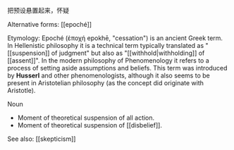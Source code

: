 把预设悬置起来，怀疑

Alternative forms: [[epoché]]

Etymology:
Epoché (ἐποχή epokhē, "cessation") is an ancient Greek term. In Hellenistic philosophy it is a technical term typically translated as "[[suspension]] of judgment" but also as "[[withhold|withholding]] of [[assent]]". In the modern philosophy of Phenomenology it refers to a process of setting aside assumptions and beliefs.
This term was introduced by **Husserl** and other phenomenologists, although it also seems to be present in Aristotelian philosophy (as the concept did originate with Aristotle).

Noun
- Moment of theoretical suspension of all action.
- Moment of theoretical suspension of [[disbelief]].

See also: [[skepticism]]